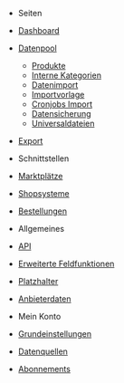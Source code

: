 - Seiten
- [Dashboard](dashboard/)
- [Datenpool](datapool/)
	- [Produkte](datapool/product.md)
	- [Interne Kategorien](datapool/categories.md)
	- [Datenimport](datapool/import.md)
	- [Importvorlage](datapool/import-template.md)
	- [Cronjobs Import](datapool/cronjobs.md)
	- [Datensicherung](datapool/backup.md)
	- [Universaldateien](datapool/universal.md)
- [Export](export/)

- Schnittstellen
- [Marktplätze](interface/marketplace.md)
- [Shopsysteme](interface/shops.md)
- [Bestellungen](interface/order.md)

- Allgemeines
- [API](general/api.md)
- [Erweiterte Feldfunktionen](general/function.md)
- [Platzhalter](general/placeholder.md)
- [Anbieterdaten](general/anbieterdaten.md)

- Mein Konto
- [Grundeinstellungen](account/settings.md)
- [Datenquellen](account/datasource.md)
- [Abonnements](account/abonnements.md)